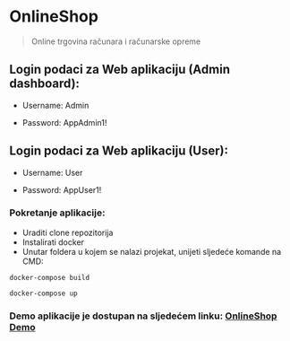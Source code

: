 # OnlineShop
> Online trgovina računara i računarske opreme

## Login podaci za Web aplikaciju (Admin dashboard):

  - Username: Admin
  
  - Password: AppAdmin1!


## Login podaci za Web aplikaciju (User):

  - Username: User
  
  - Password: AppUser1!

### Pokretanje aplikacije:
  - Uraditi clone repozitorija
  - Instalirati docker
  - Unutar foldera u kojem se nalazi projekat, unijeti sljedeće komande na CMD:
```
docker-compose build
```
```
docker-compose up
```

### Demo aplikacije je dostupan na sljedećem linku: [OnlineShop Demo](http://neurouz.ddns.net:3001 "OnlineShop Demo")
